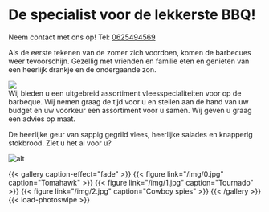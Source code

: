 # De specialist voor de lekkerste BBQ!

Neem contact met ons op! Tel: <a href="tel:0625494569">0625494569</a>

Als de eerste tekenen van de zomer zich voordoen, komen de barbecues weer tevoorschijn. Gezellig met vrienden en familie eten en genieten van een heerlijk drankje en de ondergaande zon.

<div class="cutboard">
  <img src="/img/cutboard.png"/>
  <div>Wij bieden u een uitgebreid assortiment vleesspecialiteiten voor op de barbeque. Wij nemen graag de tijd voor u en stellen aan de hand van uw budget en uw voorkeur een assortiment voor u samen. Wij geven u graag een advies op maat.</div>
</div>

De heerlijke geur van sappig gegrild vlees, heerlijke salades en knapperig stokbrood. Ziet u het al voor u?

![alt](/img/party.jpg)

{{< gallery caption-effect="fade" >}}
  {{< figure link="/img/0.jpg" caption="Tomahawk" >}}
  {{< figure link="/img/1.jpg" caption="Tournado" >}}
  {{< figure link="/img/2.jpg" caption="Cowboy spies" >}}
{{< /gallery >}}
{{< load-photoswipe >}}
